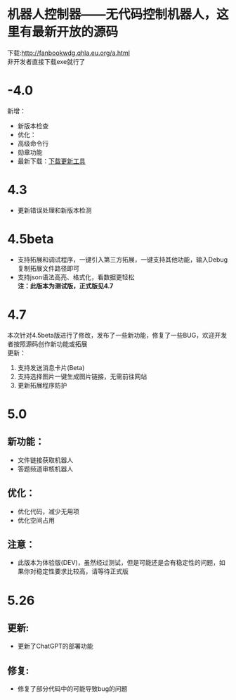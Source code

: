 # 机器人控制器——无代码控制机器人，这里有最新开放的源码  
  
下载:http://fanbookwdg.qhla.eu.org/a.html  
非开发者直接下载exe就行了
# -4.0
新增：  
- 新版本检查  
- 优化：  
- 高级命令行  
- 勋章功能  
- 最新下载：[下载更新工具](http://1.117.76.68/Update.exe)  
  
# 4.3  
- 更新错误处理和新版本检测

# 4.5beta  
- 支持拓展和调试程序，一键引入第三方拓展，一键支持其他功能，输入Debug复制拓展文件路径即可  
- 支持json语法高亮、格式化，看数据更轻松  
**注：此版本为测试版，正式版见4.7**  
  
# 4.7  
本次针对4.5beta版进行了修改，发布了一些新功能，修复了一些BUG，欢迎开发者按照源码创作新功能或拓展  
更新：  
1. 支持发送消息卡片(Beta)  
2. 支持选择图片一键生成图片链接，无需前往网站  
3. 更新拓展程序防护  

# 5.0
## 新功能：  
- 文件链接获取机器人  
- 答题频道审核机器人  
## 优化：  
- 优化代码，减少无用项  
- 优化空间占用  
## 注意：  
- 此版本为体验版(DEV)，虽然经过测试，但是可能还是会有稳定性的问题，如果你对稳定性要求比较高，请等待正式版  
  
# 5.26  
## 更新:  
- 更新了ChatGPT的部署功能  
## 修复:
- 修复了部分代码中的可能导致bug的问题
